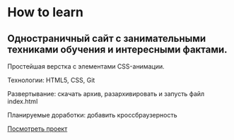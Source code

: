 ﻿# How to learn

Одностраничный сайт с занимательными техниками обучения и интересными фактами.  
-----

Простейшая верстка с элементами CSS-анимации.  

Технологии: HTML5, CSS, Git  

Развертывание: скачать архив, разархивировать и запусть файл index.html  

Планируемые доработки: добавить кроссбраузерность

[Посмотреть проект](https://bulmarik.github.io/how-to-learn/index.html)  

